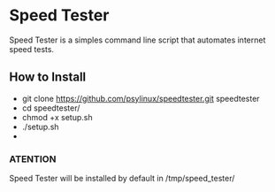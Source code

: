 # Speed Tester
Speed Tester is a simples command line script that automates internet speed tests.

## How to Install
* git clone https://github.com/psylinux/speedtester.git speedtester
* cd speedtester/
* chmod +x setup.sh
* ./setup.sh
* 
### ATENTION
Speed Tester will be installed by default in /tmp/speed_tester/
